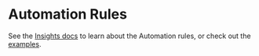 # Automation Rules

See the [Insights docs](https://insights.docs.fairwinds.com/features/rules) to learn about the Automation rules,
or check out the [examples](examples).
